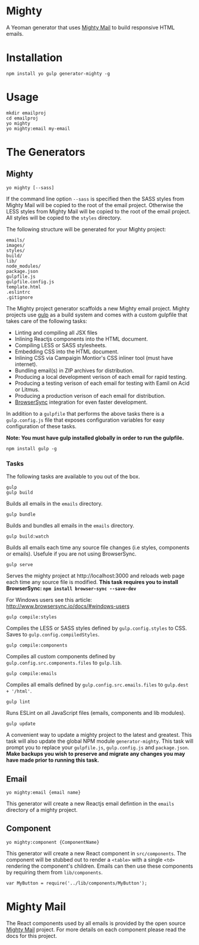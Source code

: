 # Mighty

A Yeoman generator that uses [Mighty Mail](https://github.com/dschnare/mighty-mail) to build responsive HTML emails.

# Installation

	npm install yo gulp generator-mighty -g

# Usage

	mkdir emailproj
	cd emailproj
	yo mighty
	yo mighty:email my-email


# The Generators

## Mighty

	yo mighty [--sass]

If the command line option `--sass` is specified then the SASS styles from Mighty Mail will be copied
to the root of the email project. Otherwise the LESS styles from Mighty Mail will be copied to the root of the email project. All styles will be copied to the `styles` directory.

The following structure will be generated for your Mighty project:

	emails/
	images/
	styles/
	build/
	lib/
	node_modules/
	package.json
	gulpfile.js
	gulpfile.config.js
	template.html
	.eslintrc
	.gitignore

The Mighty project generator scaffolds a new Mighty email project. Mighty projects
use [gulp](http://gulpjs.com/) as a build system and comes with a custom gulpfile that takes care of the following tasks:

- Linting and compiling all JSX files
- Inlining Reactjs components into the HTML document.
- Compiling LESS or SASS stylesheets.
- Embedding CSS into the HTML document.
- Inlining CSS via Campaigin Montior's CSS inliner tool (must have internet).
- Bundling email(s) in ZIP archives for distribution.
- Producing a local development verison of each email for rapid testing.
- Producing a testing verison of each email for testing with Eamil on Acid or Litmus.
- Producing a production verison of each email for distribution.
- [BrowserSync](http://www.browsersync.io/) integration for even faster development.

In addition to a `gulpfile` that performs the above tasks there is a `gulp.config.js` file that
exposes configuration variables for easy configuration of these tasks.

**Note: You must have gulp installed globally in order to run the gulpfile.**

	npm install gulp -g


### Tasks

The following tasks are available to you out of the box.

	gulp
	gulp build

Builds all emails in the `emails` directory.

	gulp bundle

Builds and bundles all emails in the `emails` directory.

	gulp build:watch

Builds all emails each time any source file changes (i.e styles, components or emails).
Usefule if you are not using BrowserSync.

	gulp serve

Serves the mighty project at http://localhost:3000 and reloads web page each time any source file is modified. **This task requires you to install BrowserSync: `npm install browser-sync --save-dev`**

For Windows users see this article: http://www.browsersync.io/docs/#windows-users

	gulp compile:styles

Compiles the LESS or SASS styles defined by `gulp.config.styles` to CSS. Saves to `gulp.config.compiledStyles`.

	gulp compile:components

Compiles all custom components defined by `gulp.config.src.components.files` to `gulp.lib`.

	gulp compile:emails

Compiles all emails defined by `gulp.config.src.emails.files` to `gulp.dest + '/html'`.

	gulp lint

Runs ESLint on all JavaScript files (emails, components and lib modules).

	gulp update

A convenient way to update a mighty project to the latest and greatest. This task
will also update the global NPM module `generator-mighty`. This task will prompt you
to replace your `gulpfile.js`, `gulp.config.js` and `package.json`. **Make backups you wish
to preserve and migrate any changes you may have made prior to running this task.**



## Email

	yo mighty:email {email name}

This generator will create a new Reactjs email defintion in the `emails` directory of a mighty project.



## Component

	yo mighty:component {ComponentName}

This generator will create a new React component in `src/components`. The component
will be stubbed out to render a `<table>` with a single `<td>` rendering the component's children.
Emails can then use these components by requiring them from `lib/components`.

	var MyButton = require('../lib/components/MyButton');





# Mighty Mail

The React components used by all emails is provided by the open source [Mighty Mail](https://github.com/dschnare/mighty-mail) project. For more details on each component please read the docs for this project.
